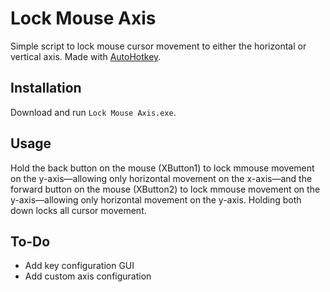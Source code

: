 # Lock Mouse Axis
Simple script to lock mouse cursor movement to either the horizontal or vertical axis. Made with [AutoHotkey](https://www.autohotkey.com/ "AutoHotkey").

## Installation

Download and run `Lock Mouse Axis.exe`.

## Usage

Hold the back button on the mouse (XButton1) to lock mmouse movement on the y-axis—allowing only horizontal movement on the x-axis—and the forward button on the mouse (XButton2) to lock mmouse movement on the y-axis—allowing only horizontal movement on the y-axis. Holding both down locks all cursor movement.
## To-Do

* Add key configuration GUI
* Add custom axis configuration
